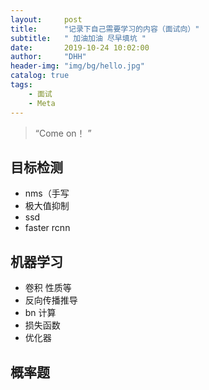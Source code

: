 ```yaml
---
layout:     post
title:      "记录下自己需要学习的内容（面试向）"
subtitle:   " 加油加油 尽早填坑 "
date:       2019-10-24 10:02:00
author:     "DHH"
header-img: "img/bg/hello.jpg"
catalog: true
tags:
    - 面试
    - Meta
---
```



> “Come on！ ”

## 目标检测

*  nms（手写
* 极大值抑制
* ssd
* faster rcnn 

## 机器学习

- 卷积 性质等
- 反向传播推导
- bn 计算
- 损失函数
- 优化器

## 概率题

